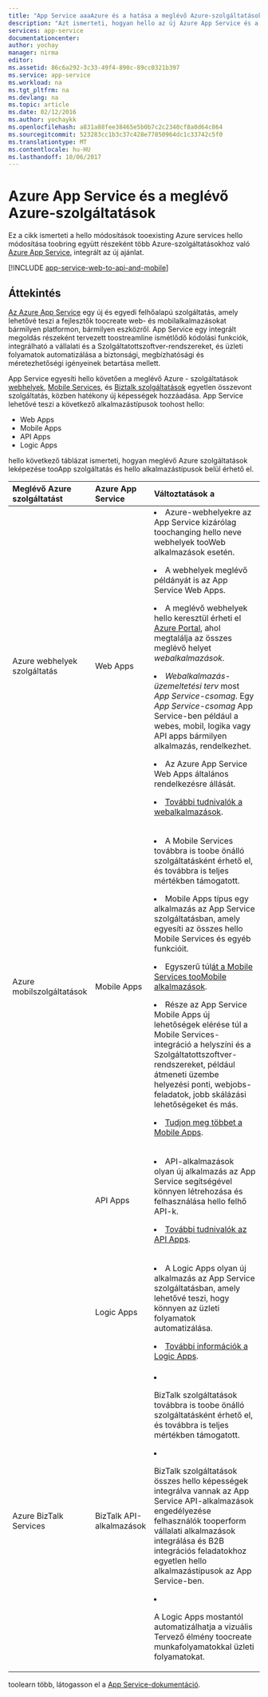 ```yaml
---
title: "App Service aaaAzure és a hatása a meglévő Azure-szolgáltatások"
description: "Azt ismerteti, hogyan hello az új Azure App Service és a szolgáltatások befolyásolja a meglévő szolgáltatások az Azure-ban."
services: app-service
documentationcenter: 
author: yochay
manager: nirma
editor: 
ms.assetid: 86c6a292-3c33-49f4-890c-89cc0321b397
ms.service: app-service
ms.workload: na
ms.tgt_pltfrm: na
ms.devlang: na
ms.topic: article
ms.date: 02/12/2016
ms.author: yochaykk
ms.openlocfilehash: a831a88fee38465e5b0b7c2c2340cf8a0d64c864
ms.sourcegitcommit: 523283cc1b3c37c428e77850964dc1c33742c5f0
ms.translationtype: MT
ms.contentlocale: hu-HU
ms.lasthandoff: 10/06/2017
---
```

# <a name="azure-app-service-and-existing-azure-services"></a>Azure App Service és a meglévő Azure-szolgáltatások
Ez a cikk ismerteti a hello módosítások tooexisting Azure services hello módosítása toobring együtt részeként több Azure-szolgáltatásokhoz való [Azure App Service](https://azure.microsoft.com/services/app-service/), integrált az új ajánlat.

[!INCLUDE [app-service-web-to-api-and-mobile](../../includes/app-service-web-to-api-and-mobile.md)]

## <a name="overview"></a>Áttekintés
[Az Azure App Service](https://azure.microsoft.com/services/app-service/) egy új és egyedi felhőalapú szolgáltatás, amely lehetővé teszi a fejlesztők toocreate web- és mobilalkalmazásokat bármilyen platformon, bármilyen eszközről. App Service egy integrált megoldás részeként tervezett toostreamline ismétlődő kódolási funkciók, integrálható a vállalati és a Szolgáltatottszoftver-rendszereket, és üzleti folyamatok automatizálása a biztonsági, megbízhatósági és méretezhetőségi igényeinek betartása mellett.

App Service egyesíti hello követően a meglévő Azure - szolgáltatások [webhelyek](https://azure.microsoft.com/services/websites/), [Mobile Services](https://azure.microsoft.com/services/mobile-services/), és [Biztalk szolgáltatások](https://azure.microsoft.com/services/biztalk-services/) egyetlen összevont szolgáltatás, közben hatékony új képességek hozzáadása.  App Service lehetővé teszi a következő alkalmazástípusok toohost hello:

* Web Apps
* Mobile Apps
* API Apps
* Logic Apps

hello következő táblázat ismerteti, hogyan meglévő Azure szolgáltatások leképezése tooApp szolgáltatás és hello alkalmazástípusok belül érhető el.

<table>
<thead>
<tr class="header">
<th align="left", style="width:10%">Meglévő Azure szolgáltatást</th>
<th align="left", style="width:10%">Azure App Service</th>
<th align="left", style="width:80%">Változtatások a</th>
</tr>
</thead>
<tbody>
<tr class="odd">
<td align="left">Azure webhelyek szolgáltatás</td>
<td align="left">Web Apps</td>
<td align="left"><li>Azure-webhelyekre az App Service kizárólag toochanging hello neve webhelyek tooWeb alkalmazások esetén.
<p><li>A webhelyek meglévő példányát is az App Service Web Apps.</p>
<p><li>A meglévő webhelyek hello keresztül érheti el <a href="http://go.microsoft.com/fwlink/?LinkId=529715">Azure Portal</a>, ahol megtalálja az összes meglévő helyet <em>webalkalmazások</em>.</p>
<p><li><em>Webalkalmazás-üzemeltetési terv</em> most <em>App Service-csomag</em>. Egy <em>App Service-csomag</em> App Service-ben például a webes, mobil, logika vagy API apps bármilyen alkalmazás, rendelkezhet.</p>
<p><li>Az Azure App Service Web Apps általános rendelkezésre állását.</p>
<p><li><a href="http://azure.microsoft.com/services/app-service/web/">További tudnivalók a webalkalmazások</a>.</p></td>
</tr>
<tr class="even">
<td align="left">Azure mobilszolgáltatások</td>
<td align="left">Mobile Apps</td>
<td align="left"><p><li>A Mobile Services továbbra is toobe önálló szolgáltatásként érhető el, és továbbra is teljes mértékben támogatott.</p>
<p><li>Mobile Apps típus egy alkalmazás az App Service szolgáltatásban, amely egyesíti az összes hello Mobile Services és egyéb funkcióit.</p>
<p><li>Egyszerű túl<a href="http://go.microsoft.com/fwlink/?LinkID=724279&clcid=0x409">át a Mobile Services tooMobile alkalmazások</a>.</p>
<p><li>Része az App Service Mobile Apps új lehetőségek elérése túl a Mobile Services-integráció a helyszíni és a Szolgáltatottszoftver-rendszereket, például átmeneti üzembe helyezési ponti, webjobs-feladatok, jobb skálázási lehetőségeket és más.</p>
<p><li><a href="http://azure.microsoft.com/services/app-service/mobile/">Tudjon meg többet a Mobile Apps</a>.</p>
</tr>
<tr class="odd">
<td align="left"></td>
<td align="left">API Apps</td>
<td align="left">
<p><li>API-alkalmazások olyan új alkalmazás az App Service segítségével könnyen létrehozása és felhasználása hello felhő API-k.</p>
<p><li><a href="http://azure.microsoft.com/services/app-service/api/">További tudnivalók az API Apps</a>.</p></td>
</tr>
<tr class="even">
<td align="left"></td>
<td align="left">Logic Apps</td>
<td align="left">
<p><li>A Logic Apps olyan új alkalmazás az App Service szolgáltatásban, amely lehetővé teszi, hogy könnyen az üzleti folyamatok automatizálása.</p>
<p><li><a href="http://azure.microsoft.com/services/app-service/logic/">További információk a Logic Apps</a>.</p></td>
</tr>
<tr class="odd">
<td align="left">Azure BizTalk Services</td>
<td align="left">BizTalk API-alkalmazások</td>
<td align="left">
<li><p>BizTalk szolgáltatások továbbra is toobe önálló szolgáltatásként érhető el, és továbbra is teljes mértékben támogatott.</p>
<li><p>BizTalk szolgáltatások összes hello képességek integrálva vannak az App Service API-alkalmazások engedélyezése felhasználók tooperform vállalati alkalmazások integrálása és B2B integrációs feladatokhoz egyetlen hello alkalmazástípusok az App Service-ben.</p>
<li><p>A Logic Apps mostantól automatizálhatja a vizuális Tervező élmény toocreate munkafolyamatokkal üzleti folyamatokat.</p></td>
</tr>
</tbody>
</table>

toolearn több, látogasson el a [App Service-dokumentáció](https://azure.microsoft.com/documentation/services/app-service/).

